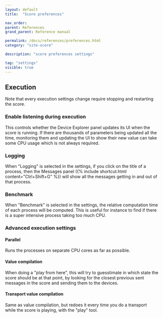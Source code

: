 ```yaml
---
layout: default
title:  "Score preferences"

nav_order:
parent: References
grand_parent: Reference manual

permalink: /docs/references/preferences.html
category: "site-score"

description: "score preferences settings"

tag: "settings"
visible: true
---
```


## Execution

Note that every execution settings change require stopping and restarting the score.

### Enable listening during execution
This controls whether the Device Explorer panel updates its UI when the score is running. If there are thousands of parameters being updated all the time, monitoring them and updating the UI to show their new value can take some CPU usage which is not always required.

### Logging
When "Logging" is selected in the settings, if you click on the title of a process, then the Messages panel ({% include shortcut.html content="Ctrl+Shift+G" %}) will show all the messages getting in and out of that process.

### Benchmark
When "Benchmark" is selected in the settings, the relative computation time of each process will be computed. This is useful for instance to find if there is a super intensive process taking too much CPU.

### Advanced execution settings
#### Parallel
Runs the processes on separate CPU cores as far as possible.

#### Value compilation
When doing a "play from here", this will try to guesstimate in which state the score should be at that point, by looking for the closest previous sent messages in the score and sending them to the devices.


#### Transport value compilation
Same as value compilation, but redoes it every time you do a transport while the score is playing, with the "play" tool.


